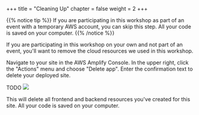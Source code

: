 +++
title = "Cleaning Up"
chapter = false
weight = 2
+++

{{% notice tip %}}
If you are participating in this workshop as part of an event with a temporary AWS account, you can skip this step. All your code is saved on your computer.
{{% /notice %}}

If you are participating in this workshop on your own and not part of an event, you'll want to remove the cloud resources we used in this workshop.

Navigate to your site in the AWS Amplify Console. In the upper right, click the "Actions" menu and choose "Delete app". Enter the confirmation text to delete your deployed site.

TODO
![](../../images/delete-app.png)

This will delete all frontend and backend resources you've created for this site. All your code is saved on your computer.
